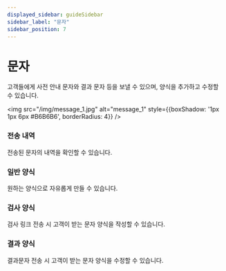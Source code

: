 ```yaml
---
displayed_sidebar: guideSidebar
sidebar_label: "문자"
sidebar_position: 7
---
```


# 문자

고객들에게 사전 안내 문자와 결과 문자 등을 보낼 수 있으며, 양식을 추가하고 수정할 수 있습니다.

<img
src="/img/message_1.jpg"
alt="message_1"
style={{boxShadow: '1px 1px 6px #B6B6B6', borderRadius: 4}}
/>

### 전송 내역

전송된 문자의 내역을 확인할 수 있습니다.

### 일반 양식

원하는 양식으로 자유롭게 만들 수 있습니다.

### 검사 양식

검사 링크 전송 시 고객이 받는 문자 양식을 작성할 수 있습니다.

### 결과 양식

결과문자 전송 시 고객이 받는 문자 양식을 수정할 수 있습니다.
